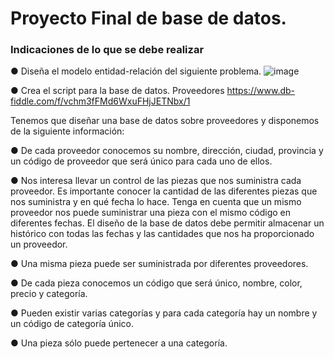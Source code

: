 # Proyecto Final de base de datos.
### Indicaciones de lo que se debe realizar

● Diseña el modelo entidad-relación del siguiente problema.
![image](https://user-images.githubusercontent.com/104279806/173203176-4c7dd335-6efd-41ec-a599-aeae91bea8a5.png)

● Crea el script para la base de datos.
Proveedores
https://www.db-fiddle.com/f/vchm3fFMd6WxuFHjJETNbx/1

Tenemos que diseñar una base de datos sobre proveedores y disponemos de
la siguiente información:

● De cada proveedor conocemos su nombre, dirección, ciudad, provincia y
un código de proveedor que será único para cada uno de ellos.

● Nos interesa llevar un control de las piezas que nos suministra cada
proveedor. Es importante conocer la cantidad de las diferentes piezas
que nos suministra y en qué fecha lo hace. Tenga en cuenta que un
mismo proveedor nos puede suministrar una pieza con el mismo código
en diferentes fechas. El diseño de la base de datos debe permitir
almacenar un histórico con todas las fechas y las cantidades que nos ha
proporcionado un proveedor.

● Una misma pieza puede ser suministrada por diferentes proveedores.

● De cada pieza conocemos un código que será único, nombre, color,
precio y categoría.

● Pueden existir varias categorías y para cada categoría hay un nombre y
un código de categoría único.

● Una pieza sólo puede pertenecer a una categoría.
